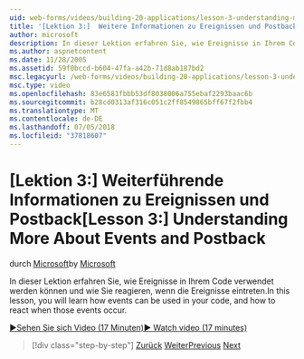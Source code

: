 ```yaml
---
uid: web-forms/videos/building-20-applications/lesson-3-understanding-more-about-events-and-postback
title: '[Lektion 3:]  Weitere Informationen zu Ereignissen und Postback | Microsoft-Dokumentation'
author: microsoft
description: In dieser Lektion erfahren Sie, wie Ereignisse in Ihrem Code verwendet werden können und wie Sie reagieren, wenn die Ereignisse eintreten.
ms.author: aspnetcontent
ms.date: 11/28/2005
ms.assetid: 59f0bccd-b604-47fa-a42b-71d8ab187bd2
msc.legacyurl: /web-forms/videos/building-20-applications/lesson-3-understanding-more-about-events-and-postback
msc.type: video
ms.openlocfilehash: 83e6581fbbb53df8038006a755ebaf2293baac6b
ms.sourcegitcommit: b28cd0313af316c051c2ff8549865bff67f2fbb4
ms.translationtype: MT
ms.contentlocale: de-DE
ms.lasthandoff: 07/05/2018
ms.locfileid: "37818607"
---
```

<a name="lesson-3--understanding-more-about-events-and-postback"></a><span data-ttu-id="46d56-103">[Lektion 3:]  Weiterführende Informationen zu Ereignissen und Postback</span><span class="sxs-lookup"><span data-stu-id="46d56-103">[Lesson 3:]  Understanding More About Events and Postback</span></span>
====================
<span data-ttu-id="46d56-104">durch [Microsoft](https://github.com/microsoft)</span><span class="sxs-lookup"><span data-stu-id="46d56-104">by [Microsoft](https://github.com/microsoft)</span></span>

<span data-ttu-id="46d56-105">In dieser Lektion erfahren Sie, wie Ereignisse in Ihrem Code verwendet werden können und wie Sie reagieren, wenn die Ereignisse eintreten.</span><span class="sxs-lookup"><span data-stu-id="46d56-105">In this lesson, you will learn how events can be used in your code, and how to react when those events occur.</span></span>

[<span data-ttu-id="46d56-106">&#9654;Sehen Sie sich Video (17 Minuten)</span><span class="sxs-lookup"><span data-stu-id="46d56-106">&#9654; Watch video (17 minutes)</span></span>](https://channel9.msdn.com/Blogs/ASP-NET-Site-Videos/lesson-3-understanding-more-about-events-and-postback)

> [!div class="step-by-step"]
> <span data-ttu-id="46d56-107">[Zurück](lesson-2-creating-a-web-forms-user-interface.md)
> [Weiter](lesson-4-understanding-web-application-state.md)</span><span class="sxs-lookup"><span data-stu-id="46d56-107">[Previous](lesson-2-creating-a-web-forms-user-interface.md)
[Next](lesson-4-understanding-web-application-state.md)</span></span>
